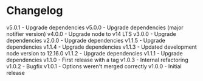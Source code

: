 
# Changelog

v5.0.1 - Upgrade dependencies
v5.0.0 - Upgrade dependencies (major notifier version)
v4.0.0 - Upgrade node to v14 LTS
v3.0.0 - Upgrade dependencies
v2.0.0 - Upgrade dependencies
v1.1.5 - Upgrade dependencies
v1.1.4 - Upgrade dependencies
v1.1.3 - Updated development node version to 12.16.0
v1.1.2 - Upgrade dependencies
v1.1.1 - Upgrade dependencies
v1.1.0 - First release with a tag
v1.0.3 - Internal refactoring
v1.0.2 - Bugfix
v1.0.1 - Options weren't merged correctly
v1.0.0 - Initial release
